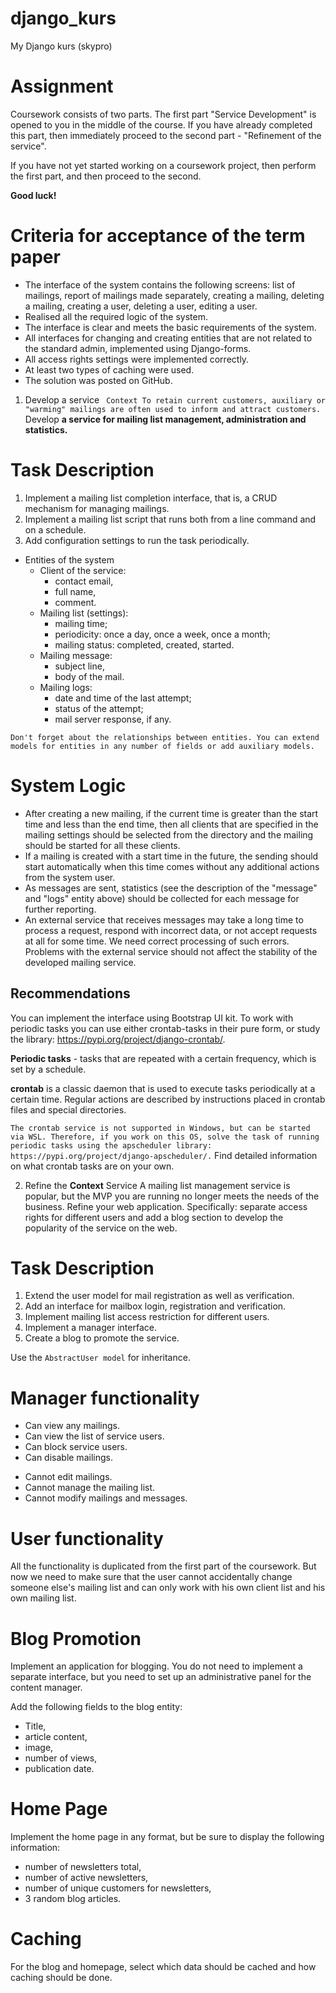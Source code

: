 # django_kurs
My Django kurs (skypro)
# Assignment
Coursework consists of two parts. The first part "Service Development" is opened to you in the middle of the course. If you have already completed this part, then immediately proceed to the second part - "Refinement of the service".

If you have not yet started working on a coursework project, then perform the first part, and then proceed to the second.

__Good luck!__

# Criteria for acceptance of the term paper
- The interface of the system contains the following screens: list of mailings, report of mailings made separately, creating a mailing, deleting a mailing, creating a user, deleting a user, editing a user.
- Realised all the required logic of the system.
- The interface is clear and meets the basic requirements of the system.
- All interfaces for changing and creating entities that are not related to the standard admin, implemented using Django-forms.
- All access rights settings were implemented correctly.
- At least two types of caching were used.
- The solution was posted on GitHub.

1. Develop a service
` Context To retain current customers, auxiliary or "warming" mailings are often used to inform and attract customers.`
Develop __a service for mailing list management, administration and statistics.__

# Task Description 
1. Implement a mailing list completion interface, that is, a CRUD mechanism for managing mailings. 
1. Implement a mailing list script that runs both from a line command and on a schedule. 
1. Add configuration settings to run the task periodically.

- Entities of the system
  - Client of the service:
    - contact email,
    - full name,
    - comment.
  - Mailing list (settings):
    - mailing time;
    - periodicity: once a day, once a week, once a month;
    - mailing status: completed, created, started.
  - Mailing message:
    - subject line,
    - body of the mail.
  - Mailing logs:
    - date and time of the last attempt;
    - status of the attempt;
    - mail server response, if any.

` Don't forget about the relationships between entities. You can extend models for entities in any number of fields or add auxiliary models. `

# System Logic
- After creating a new mailing, if the current time is greater than the start time and less than the end time, then all clients that are specified in the mailing settings should be selected from the directory and the mailing should be started for all these clients.
- If a mailing is created with a start time in the future, the sending should start automatically when this time comes without any additional actions from the system user.
- As messages are sent, statistics (see the description of the "message" and "logs" entity above) should be collected for each message for further reporting.
- An external service that receives messages may take a long time to process a request, respond with incorrect data, or not accept requests at all for some time. We need correct processing of such errors. Problems with the external service should not affect the stability of the developed mailing service.

## Recommendations

You can implement the interface using Bootstrap UI kit. 
To work with periodic tasks you can use either crontab-tasks in their pure form, or study the library: https://pypi.org/project/django-crontab/.

__Periodic tasks__ - tasks that are repeated with a certain frequency, which is set by a schedule.

‍__crontab__ is a classic daemon that is used to execute tasks periodically at a certain time. Regular actions are described by instructions placed in crontab files and special directories.

` The crontab service is not supported in Windows, but can be started via WSL. Therefore, if you work on this OS, solve the task of running periodic tasks using the apscheduler library: https://pypi.org/project/django-apscheduler/. `
Find detailed information on what crontab tasks are on your own.

2. Refine the __Context__ Service
   A mailing list management service is popular, but the MVP you are running no longer meets the needs of the business.
   Refine your web application. Specifically: separate access rights for different users and add a blog section to develop the popularity of the service on the web.

# Task Description
1. Extend the user model for mail registration as well as verification.
2. Add an interface for mailbox login, registration and verification.
3. Implement mailing list access restriction for different users.
4. Implement a manager interface.
5. Create a blog to promote the service.

Use the `AbstractUser model` for inheritance.

# Manager functionality 
- Can view any mailings.
- Can view the list of service users.
- Can block service users.
- Can disable mailings.
* Cannot edit mailings.
* Cannot manage the mailing list.
* Cannot modify mailings and messages.

# User functionality
All the functionality is duplicated from the first part of the coursework. But now we need to make sure that the user cannot accidentally change someone else's mailing list and can only work with his own client list and his own mailing list.

# Blog Promotion

Implement an application for blogging. You do not need to implement a separate interface, but you need to set up an administrative panel for the content manager.

Add the following fields to the blog entity:
- Title,
- article content,
- image,
- number of views,
- publication date.

# Home Page

Implement the home page in any format, but be sure to display the following information:
- number of newsletters total,
- number of active newsletters,
- number of unique customers for newsletters,
- 3 random blog articles.

# Caching

For the blog and homepage, select which data should be cached and how caching should be done.
